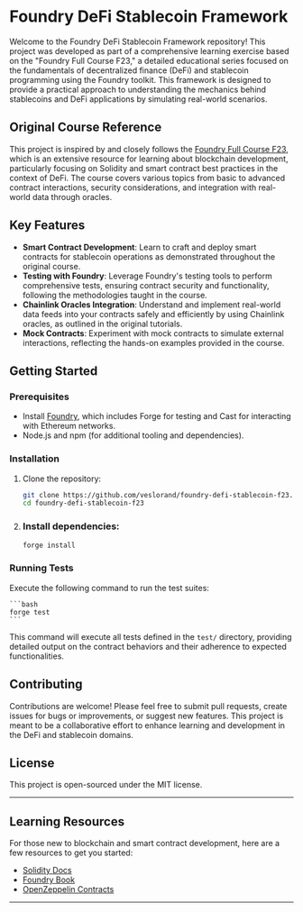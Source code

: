 # Foundry DeFi Stablecoin Framework

Welcome to the Foundry DeFi Stablecoin Framework repository! This project was developed as part of a comprehensive learning exercise based on the "Foundry Full Course F23," a detailed educational series focused on the fundamentals of decentralized finance (DeFi) and stablecoin programming using the Foundry toolkit. This framework is designed to provide a practical approach to understanding the mechanics behind stablecoins and DeFi applications by simulating real-world scenarios.

## Original Course Reference

This project is inspired by and closely follows the [Foundry Full Course F23](https://github.com/Cyfrin/foundry-full-course-f23), which is an extensive resource for learning about blockchain development, particularly focusing on Solidity and smart contract best practices in the context of DeFi. The course covers various topics from basic to advanced contract interactions, security considerations, and integration with real-world data through oracles.

## Key Features

- **Smart Contract Development**: Learn to craft and deploy smart contracts for stablecoin operations as demonstrated throughout the original course.
- **Testing with Foundry**: Leverage Foundry's testing tools to perform comprehensive tests, ensuring contract security and functionality, following the methodologies taught in the course.
- **Chainlink Oracles Integration**: Understand and implement real-world data feeds into your contracts safely and efficiently by using Chainlink oracles, as outlined in the original tutorials.
- **Mock Contracts**: Experiment with mock contracts to simulate external interactions, reflecting the hands-on examples provided in the course.

## Getting Started

### Prerequisites

- Install [Foundry](https://book.getfoundry.sh/getting-started/installation.html), which includes Forge for testing and Cast for interacting with Ethereum networks.
- Node.js and npm (for additional tooling and dependencies).

### Installation

1. Clone the repository:
   ```bash
   git clone https://github.com/veslorand/foundry-defi-stablecoin-f23.git
   cd foundry-defi-stablecoin-f23
   ```

2. ### Install dependencies:

    ```bash
    forge install
    ```

### Running Tests

Execute the following command to run the test suites:


    ```bash
    forge test
    ```

This command will execute all tests defined in the `test/` directory, providing detailed output on the contract behaviors and their adherence to expected functionalities.

## Contributing

Contributions are welcome! Please feel free to submit pull requests, create issues for bugs or improvements, or suggest new features. This project is meant to be a collaborative effort to enhance learning and development in the DeFi and stablecoin domains.

## License

This project is open-sourced under the MIT license.

---

## Learning Resources

For those new to blockchain and smart contract development, here are a few resources to get you started:

- [Solidity Docs](https://docs.soliditylang.org/)
- [Foundry Book](https://book.getfoundry.sh/)
- [OpenZeppelin Contracts](https://docs.openzeppelin.com/contracts)

---
